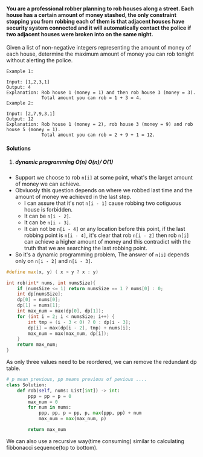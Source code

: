 #### You are a professional robber planning to rob houses along a street. Each house has a certain amount of money stashed, the only constraint stopping you from robbing each of them is that adjacent houses have security system connected and it will automatically contact the police if two adjacent houses were broken into on the same night.

Given a list of non-negative integers representing the amount of money of each house, determine the maximum amount of money you can rob tonight without alerting the police.

```
Example 1:

Input: [1,2,3,1]
Output: 4
Explanation: Rob house 1 (money = 1) and then rob house 3 (money = 3).
             Total amount you can rob = 1 + 3 = 4.
Example 2:

Input: [2,7,9,3,1]
Output: 12
Explanation: Rob house 1 (money = 2), rob house 3 (money = 9) and rob house 5 (money = 1).
             Total amount you can rob = 2 + 9 + 1 = 12.
```

#### Solutions

1. ##### dynamic programming O(n) O(n)/ O(1)

- Support we choose to rob `n[i]` at some point, what's the larget amount of money we can achieve.
- Obviuosly this question depends on where we robbed last time and the amount of money we achieved in the last step.
    - I can assure that it's not `n[i - 1]` cause robbing two cotiguous house is forbidden.
    - It can be `n[i - 2]`.
    - It can be `n[i - 3]`.
    - It can not be `n[i - 4]` or any location before this point, if the last robbing point is `n[i - 4]`, it's clear that rob `n[i - 2]` then rob `n[i]` can achieve a higher amount of money and this contradict with the truth that we are searching the last robbing point.
- So it's a dynamic programming problem, The answer of `n[i]` depends only on `n[i - 2]` and `n[i - 3]`.

```c++
#define max(x, y) ( x > y ? x : y)

int rob(int* nums, int numsSize){
    if (numsSize <= 1) return numsSize == 1 ? nums[0] : 0;
    int dp[numsSize];
    dp[0] = nums[0];
    dp[1] = nums[1];
    int max_num = max(dp[0], dp[1]);
    for (int i = 2; i < numsSize; i++) {
        int tmp = (i - 3 < 0) ? 0 : dp[i - 3];
        dp[i] = max(dp[i - 2], tmp) + nums[i];
        max_num = max(max_num, dp[i]);
    }
    return max_num;
}
```

As only three values need to be reordered, we can remove the redundant dp table.

```python
# p mean previous, pp means previous of pevious ....
class Solution:
    def rob(self, nums: List[int]) -> int:
        ppp = pp = p = 0
        max_num = 0
        for num in nums:
            ppp, pp, p = pp, p, max(ppp, pp) + num
            max_num = max(max_num, p)

        return max_num
```

We can also use a recursive way(time consuming) similar to calculating fibbonacci sequence(top to bottom).


